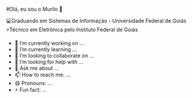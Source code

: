 #Olá, eu sou o Murilo 👋

💻Graduando em Sistemas de Informação - Universidade Federal de Goiás
⚡Técnico em Eletrônica pelo Instituto Federal de Goiás 

- 🔭 I’m currently working on ...
- 🌱 I’m currently learning ...
- 👯 I’m looking to collaborate on ...
- 🤔 I’m looking for help with ...
- 💬 Ask me about ...
- 📫 How to reach me: ...
- 😄 Pronouns: ...
- ⚡ Fun fact: ...

